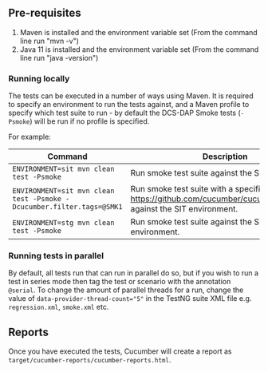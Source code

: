 ## Pre-requisites

1. Maven is installed and the environment variable set (From the command line run "mvn -v")
2. Java 11 is installed and the environment variable set (From the command line run "java -version")

### Running locally

The tests can be executed in a number of ways using Maven.
It is required to specify an environment to run the tests against, and a Maven profile to specify which test suite to
run - by default the DCS-DAP Smoke tests (`-Psmoke`) will be run if no profile is specified.

For example:

| Command													     			                                            | Description                                                                                                            |
|-------------------------------------------------------------------------|------------------------------------------------------------------------------------------------------------------------|
| `ENVIRONMENT=sit mvn clean test -Psmoke`                                | Run smoke test suite against the SIT environment.                                                                      |
| `ENVIRONMENT=sit mvn clean test -Psmoke -Dcucumber.filter.tags=@SMK1`   | Run smoke test suite with a specific tag <https://github.com/cucumber/cucumber/wiki/Tags> against the SIT environment. |
| `ENVIRONMENT=stg mvn clean test -Psmoke`                                | Run smoke test suite against the STG environment.                                                                      |

### Running tests in parallel

By default, all tests run that can run in parallel do so, but if you wish to run a test in series mode then tag the test
or scenario with the annotation `@serial`.
To change the amount of parallel threads for a run, change the value of `data-provider-thread-count="5"` in the TestNG
suite XML file e.g. `regression.xml`, `smoke.xml` etc.

## Reports

Once you have executed the tests, Cucumber will create a report as `target/cucumber-reports/cucumber-reports.html`.
